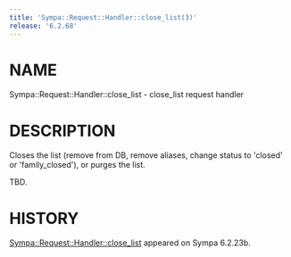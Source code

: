 ```yaml
---
title: 'Sympa::Request::Handler::close_list(3)'
release: '6.2.68'
---
```


# NAME

Sympa::Request::Handler::close\_list - close\_list request handler

# DESCRIPTION

Closes the list (remove from DB, remove aliases, change status to 'closed'
or 'family\_closed'), or purges the list.

TBD.

# HISTORY

[Sympa::Request::Handler::close\_list](./Sympa-Request-Handler-close_list.3.md) appeared on Sympa 6.2.23b.
